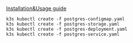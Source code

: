 [Installation&Usage guide](https://severalnines.com/database-blog/using-kubernetes-deploy-postgresql)

````
k3s kubectl create -f postgres-configmap.yaml 
k3s kubectl create -f postgres-storage.yaml 
k3s kubectl create -f postgres-deployment.yaml 
k3s kubectl create -f postgres-service.yaml
````
